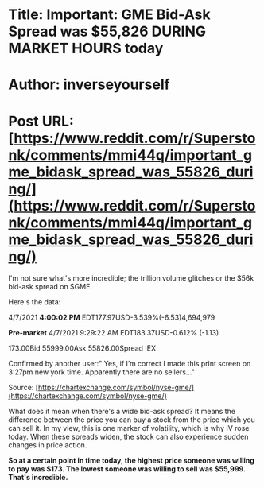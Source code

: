 # Title: Important: GME Bid-Ask Spread was $55,826 DURING MARKET HOURS today
# Author: inverseyourself
# Post URL: [https://www.reddit.com/r/Superstonk/comments/mmi44q/important_gme_bidask_spread_was_55826_during/](https://www.reddit.com/r/Superstonk/comments/mmi44q/important_gme_bidask_spread_was_55826_during/)


I'm not sure what's more incredible; the trillion volume glitches or the $56k bid-ask spread on $GME.

Here's the data:

4/7/2021 **4:00:02 PM** EDT177.97USD-3.539%(-6.53)4,694,979

**Pre-market** 4/7/2021 9:29:22 AM EDT183.37USD-0.612% (-1.13)

173.00Bid 55999.00Ask 55826.00Spread IEX

Confirmed by another user:" Yes, if I’m correct I made this print screen on 3:27pm new york time. Apparently there are no sellers..."

Source: [https://chartexchange.com/symbol/nyse-gme/](https://chartexchange.com/symbol/nyse-gme/)

What does it mean when there's a wide bid-ask spread? It means the difference between the price you can buy a stock from the price which you can sell it. In my view, this is one marker of volatility, which is why IV rose today. When these spreads widen, the stock can also experience sudden changes in price action.

**So at a certain point in time today, the highest price someone was willing to pay was $173. The lowest someone was willing to sell was $55,999. That's incredible.** 

&#x200B;
